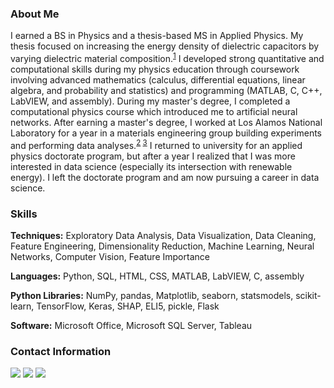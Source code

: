 ### About Me 

I earned a BS in Physics and a thesis-based MS in Applied Physics. My thesis focused on increasing the energy density of dielectric capacitors by varying dielectric material composition.<sup>[1](http://www.physics.nau.edu/~gibbs/Theses/Bryant/Thesis.pdf)</sup> I developed strong quantitative and computational skills during my physics education through coursework involving advanced mathematics (calculus, differential equations, linear algebra, and probability and statistics) and programming (MATLAB, C, C++, LabVIEW, and assembly). During my master's degree, I completed a computational physics course which introduced me to artificial neural networks. After earning a master's degree, I worked at Los Alamos National Laboratory for a year in a materials engineering group building experiments and performing data analyses.<sup>[2](https://drive.google.com/file/d/1OySLhO9CpHP-Pr9P3CRExrq3nnbOEYh8/view) [3](https://drive.google.com/file/d/1_ZKBHjLulXg3wCstsnPSik5e21PyvKIK/view)</sup> I returned to university for an applied physics doctorate program, but after a year I realized that I was more interested in data science (especially its intersection with renewable energy). I left the doctorate program and am now pursuing a career in data science.

### Skills

**Techniques:** Exploratory Data Analysis, Data Visualization, Data Cleaning, Feature Engineering, Dimensionality Reduction, Machine Learning, Neural Networks, Computer Vision, Feature Importance

**Languages:**  Python, SQL, HTML, CSS, MATLAB, LabVIEW, C, assembly

**Python Libraries:** NumPy, pandas, Matplotlib, seaborn, statsmodels, scikit-learn, TensorFlow, Keras, SHAP, ELI5, pickle, Flask

**Software:** Microsoft Office, Microsoft SQL Server, Tableau

### Contact Information

[<img target="_blank" src="https://img.icons8.com/dusk/64/000000/domain.png"/>](https://michaelbryantds.github.io//) [<img target="_blank" src="https://img.icons8.com/color/64/000000/linkedin.png"/>](https://www.linkedin.com/in/MichaelBryantDS/) [<img target="_blank" src="https://img.icons8.com/emoji/64/000000/envelope-.png"/>](mailto:MichaelBryantDS@gmail.com)

<!--
**MichaelBryantDS/MichaelBryantDS** is a ✨ _special_ ✨ repository because its `README.md` (this file) appears on your GitHub profile.

Here are some ideas to get you started:

- 🔭 I’m currently working on ...
- 🌱 I’m currently learning ...
- 👯 I’m looking to collaborate on ...
- 🤔 I’m looking for help with ...
- 💬 Ask me about ...
- 📫 How to reach me: ...
- 😄 Pronouns: ...
- ⚡ Fun fact: ...
-->
